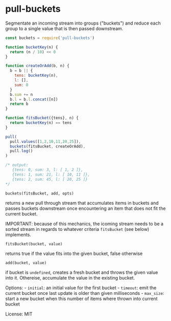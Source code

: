 pull-buckets
===

Segmentate an incoming stream into groups ("buckets") and reduce each group to a single value that is then passed downstream.

``` js
const buckets = require('pull-buckets')

function bucketKey(n) {
  return (n / 10) << 0
}

function createOrAdd(b, n) {
  b = b || {
    tens: bucketKey(n),
    l: [],
    sum: 0
  }
  b.sum += n
  b.l = b.l.concat([n])
  return b
}

function fitsBucket({tens}, n) {
  return bucketKey(n) == tens
}

pull(
  pull.values([1,2,10,11,20,25]),
  buckets(fitsBucket, createOrAdd),
  pull.log()
)

/* output: 
   {tens: 0, sum: 3, l: [ 1, 2 ]},
   {tens: 1, sum: 21, l: [ 10, 11 ]},
   {tens: 2, sum: 45, l: [ 20, 25 ]} 
*/
```

`buckets(fitsBucket, add, opts)`
    
returns a new pull through stream that accumulates items in buckets and passes buckets
downstream once encountering an item that does not fit the current bucket.

IMPORTANT: because of this mechanics, the icoming stream needs to be a sorted stream in regards to
whatever criteria `fitsBucket` (see below) implements.

    fitsBucket(bucket, value)

returns true if the value fits into the given bucket, false otherwise

    add(bucket, value)

if bucket is `undefined`, creates a fresh bucket and throws the given value into it. Othereise, accumulate the value in the existing bucket.

Options:
    - `initial`: an initial value for the first bucket
    - `timeout`: emit the current bucket once last update is older than given milliseconds
    - `max_size`: start a new bucket when this number of items where thrown into current bucket

License: MIT
